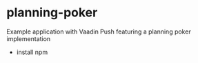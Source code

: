 
# planning-poker

Example application with Vaadin Push featuring a planning poker implementation

- install npm